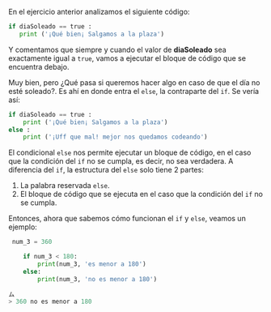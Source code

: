 En el ejercicio anterior analizamos el siguiente código:

```python
if diaSoleado == true :
   print ('¡Qué bien¡ Salgamos a la plaza')

```

Y comentamos que siempre y cuando el valor de **diaSoleado** sea exactamente igual a `true`, vamos a ejecutar el bloque de código que se encuentra debajo.

Muy bien, pero ¿Qué pasa si queremos hacer algo en caso de que el día no esté soleado?. Es ahí en donde entra el `else`, la contraparte del `if`. Se vería así:

```python
if diaSoleado == true :
    print ('¡Qué bien¡ Salgamos a la plaza') 
else :
    print ('¡Uff que mal! mejor nos quedamos codeando')

```
El condicional `else` nos permite ejecutar un bloque de código, en el caso que la condición del `if` no se cumpla, es decir, no sea verdadera. A diferencia del `if`, la estructura del `else` solo tiene 2 partes:

1. La palabra reservada `else`.
2. El bloque de código que se ejecuta en el caso que la condición del `if` no se cumpla.

Entonces, ahora que sabemos cómo funcionan el `if` y `else`, veamos un ejemplo: 

```python
 num_3 = 360

    if num_3 < 180:
        print(num_3, 'es menor a 180')
    else:
        print(num_3, 'no es menor a 180')
    
ム
> 360 no es menor a 180
```


